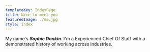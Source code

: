 ```yaml
---
templateKey: IndexPage
title: Nice to meet you
featuredImage: ./me.jpg
style: index
---
```


My name's **_Sophie Donkin_**. I'm a Experienced Chief Of Staff with a demonstrated history of working across industries.


